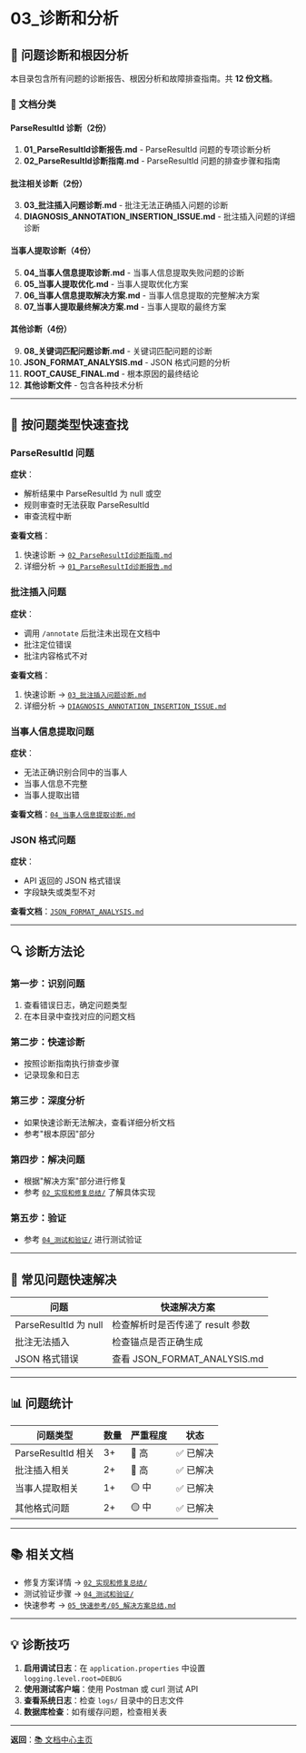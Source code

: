 # 03_诊断和分析

## 🔬 问题诊断和根因分析

本目录包含所有问题的诊断报告、根因分析和故障排查指南。共 **12 份文档**。

### 📄 文档分类

#### ParseResultId 诊断（2份）
1. **01_ParseResultId诊断报告.md** - ParseResultId 问题的专项诊断分析
2. **02_ParseResultId诊断指南.md** - ParseResultId 问题的排查步骤和指南

#### 批注相关诊断（2份）
3. **03_批注插入问题诊断.md** - 批注无法正确插入问题的诊断
4. **DIAGNOSIS_ANNOTATION_INSERTION_ISSUE.md** - 批注插入问题的详细诊断

#### 当事人提取诊断（4份）
5. **04_当事人信息提取诊断.md** - 当事人信息提取失败问题的诊断
6. **05_当事人提取优化.md** - 当事人提取优化方案
7. **06_当事人信息提取解决方案.md** - 当事人信息提取的完整解决方案
8. **07_当事人提取最终解决方案.md** - 当事人提取的最终方案

#### 其他诊断（4份）
9. **08_关键词匹配问题诊断.md** - 关键词匹配问题的诊断
10. **JSON_FORMAT_ANALYSIS.md** - JSON 格式问题的分析
11. **ROOT_CAUSE_FINAL.md** - 根本原因的最终结论
12. **其他诊断文件** - 包含各种技术分析

---

## 🎯 按问题类型快速查找

### ParseResultId 问题
**症状**：
- 解析结果中 ParseResultId 为 null 或空
- 规则审查时无法获取 ParseResultId
- 审查流程中断

**查看文档**：
1. 快速诊断 → [`02_ParseResultId诊断指南.md`](02_ParseResultId诊断指南.md)
2. 详细分析 → [`01_ParseResultId诊断报告.md`](01_ParseResultId诊断报告.md)

### 批注插入问题
**症状**：
- 调用 `/annotate` 后批注未出现在文档中
- 批注定位错误
- 批注内容格式不对

**查看文档**：
1. 快速诊断 → [`03_批注插入问题诊断.md`](03_批注插入问题诊断.md)
2. 详细分析 → [`DIAGNOSIS_ANNOTATION_INSERTION_ISSUE.md`](DIAGNOSIS_ANNOTATION_INSERTION_ISSUE.md)

### 当事人信息提取问题
**症状**：
- 无法正确识别合同中的当事人
- 当事人信息不完整
- 当事人提取出错

**查看文档**：[`04_当事人信息提取诊断.md`](04_当事人信息提取诊断.md)

### JSON 格式问题
**症状**：
- API 返回的 JSON 格式错误
- 字段缺失或类型不对

**查看文档**：[`JSON_FORMAT_ANALYSIS.md`](JSON_FORMAT_ANALYSIS.md)

---

## 🔍 诊断方法论

### 第一步：识别问题
1. 查看错误日志，确定问题类型
2. 在本目录中查找对应的问题文档

### 第二步：快速诊断
- 按照诊断指南执行排查步骤
- 记录现象和日志

### 第三步：深度分析
- 如果快速诊断无法解决，查看详细分析文档
- 参考"根本原因"部分

### 第四步：解决问题
- 根据"解决方案"部分进行修复
- 参考 [`02_实现和修复总结/`](../02_实现和修复总结/) 了解具体实现

### 第五步：验证
- 参考 [`04_测试和验证/`](../04_测试和验证/) 进行测试验证

---

## 🚨 常见问题快速解决

| 问题 | 快速解决方案 |
|-----|-----------|
| ParseResultId 为 null | 检查解析时是否传递了 result 参数 |
| 批注无法插入 | 检查锚点是否正确生成 |
| JSON 格式错误 | 查看 JSON_FORMAT_ANALYSIS.md |

---

## 📊 问题统计

| 问题类型 | 数量 | 严重程度 | 状态 |
|---------|-----|--------|------|
| ParseResultId 相关 | 3+ | 🔴 高 | ✅ 已解决 |
| 批注插入相关 | 2+ | 🔴 高 | ✅ 已解决 |
| 当事人提取相关 | 1+ | 🟡 中 | ✅ 已解决 |
| 其他格式问题 | 2+ | 🟡 中 | ✅ 已解决 |

---

## 📚 相关文档

- 修复方案详情 → [`02_实现和修复总结/`](../02_实现和修复总结/)
- 测试验证步骤 → [`04_测试和验证/`](../04_测试和验证/)
- 快速参考 → [`05_快速参考/05_解决方案总结.md`](../05_快速参考/05_解决方案总结.md)

---

## 💡 诊断技巧

1. **启用调试日志**：在 `application.properties` 中设置 `logging.level.root=DEBUG`
2. **使用测试客户端**：使用 Postman 或 curl 测试 API
3. **查看系统日志**：检查 `logs/` 目录中的日志文件
4. **数据库检查**：如有缓存问题，检查相关表

---

**返回**：[📚 文档中心主页](../README.md)
